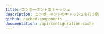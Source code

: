 ```yaml
---
title: コンポーネントのキャッシュ
description: コンポーネントのキャッシュを行う例
github: cached-components
documentation: /api/configuration-cache
---
```



